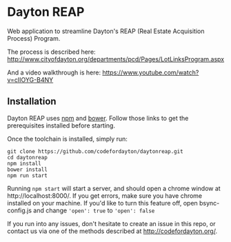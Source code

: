 Dayton REAP
==========

Web application to streamline Dayton's REAP (Real Estate Acquisition Process) Program.

The process is described here: http://www.cityofdayton.org/departments/pcd/Pages/LotLinksProgram.aspx

And a video walkthrough is here: https://www.youtube.com/watch?v=cIIOYG-B4NY

## Installation

Dayton REAP uses [npm](http://howtonode.org/introduction-to-npm) and [bower](http://bower.io/#install-bower). Follow those links to get the prerequisites installed before starting.

Once the toolchain is installed, simply run:
```
git clone https://github.com/codefordayton/daytonreap.git
cd daytonreap
npm install
bower install
npm run start
```

Running `npm start` will start a server, and should open a chrome window at http://localhost:8000/. If you get errors, make sure you have chrome installed on your machine. If you'd like to turn this feature off, open bsync-config.js and change `'open': true` to `'open': false`

If you run into any issues, don't hesitate to create an issue in this repo, or contact us via one of the methods described at http://codefordayton.org/.
